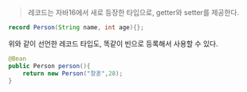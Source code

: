 > 레코드는 자바16에서 새로 등장한 타입으로, getter와 setter를 제공한다.

```java
record Person(String name, int age){};
```

위와 같이 선언한 레코드 타입도, 똑같이 빈으로 등록해서 사용할 수 있다.

```java
@Bean  
public Person person(){  
    return new Person("창훈",28);  
}
```

